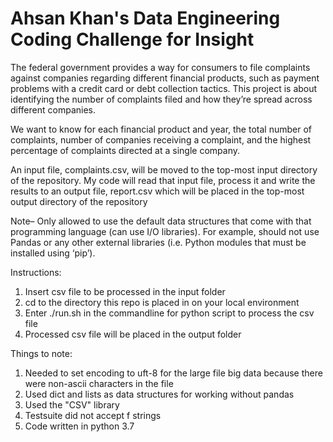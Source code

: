 # Ahsan Khan's Data Engineering Coding Challenge for Insight

The federal government provides a way for consumers to file complaints against companies regarding different financial products, such as payment problems with a credit card or debt collection tactics. This project is about identifying the number of complaints filed and how they’re spread across different companies.

We want to know for each financial product and year, the total number of complaints, number of companies receiving a complaint, and the highest percentage of complaints directed at a single company.

An input file, complaints.csv, will be moved to the top-most input directory of the repository. My code will read that input file, process it and write the results to an output file, report.csv which will be placed in the top-most output directory of the repository 

Note–
Only allowed to use the default data structures that come with that programming language (can use I/O libraries). For example, should not use Pandas or any other external libraries (i.e. Python modules that must be installed using ‘pip’). 


Instructions: 
1) Insert csv file to be processed in the input folder
2) cd to the directory this repo is placed in on your local environment
3) Enter ./run.sh in the commandline for python script to process the csv file
4) Processed csv file will be placed in the output folder


Things to note:
1) Needed to set encoding to uft-8 for the large file big data because there were non-ascii characters in the file
2) Used dict and lists as data structures for working without pandas
3) Used the "CSV" library
4) Testsuite did not accept f strings 
5) Code written in python 3.7


